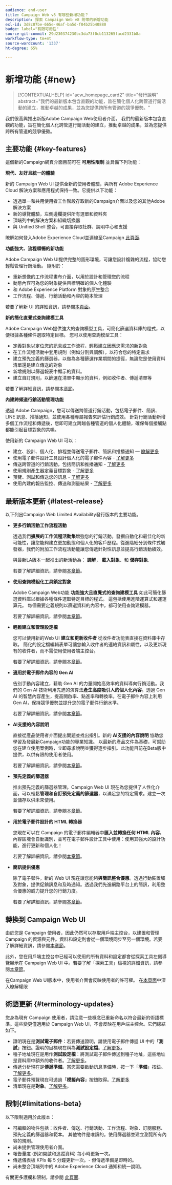 ```yaml
---
audience: end-user
title: Campaign Web v8 有哪些新增功能？
description: 探索 Campaign Web v8 附帶的新增功能
exl-id: 3d8c07be-665e-46af-ba5d-f04b25b40880
badge: label="有限可用性"
source-git-commit: 29d230374230bc3da73f0cb113265facd2331b8a
workflow-type: tm+mt
source-wordcount: '1337'
ht-degree: 65%

---
```



# 新增功能 {#new}

>[!CONTEXTUALHELP]
>id="acw_homepage_card2"
>title="發行說明"
>abstract="我們的最新版本包含直觀的功能，旨在簡化個人化跨管道行銷活動的建立，推動卓越的成果，並為您提供跨所有管道的競爭優勢。"


我們很高興推出新版Adobe Campaign Web使用者介面。 我們的最新版本包含直觀的功能，旨在簡化個人化跨管道行銷活動的建立，推動卓越的成果，並為您提供跨所有管道的競爭優勢。

## 主要功能 {#key-features}

這個新的Campaign網頁介面目前可在 **可用性限制** 並具備下列功能：

**現代、友好且統一的體驗**

新的 Campaign Web UI 提供全新的使用者體驗，與所有 Adobe Experience Cloud 解決方案和應用程式保持一致。它提供以下功能：

* 透過單一和共用使用者工作階段存取新的Campaign介面以及您的其他Adobe解決方案
* 新的導覽體驗，左側邊欄提供所有選單和資料夾
* 頂端列中的解決方案和組織切換器
* 與 Unified Shell 整合，可直接存取社群、說明中心和支援

瞭解如何登入Adobe Experience Cloud並連線至Campaign [此頁面](../get-started/connect-to-campaign.md).


**功能強大、流程順暢的新功能**

Adobe Campaign Web UI提供完整的圖形環境，可讓您設計複雜的流程，協助您輕鬆管理行銷活動。 隨附於：

* 重新想像的工作流程畫布介面，以用於設計和管理您的流程
* 動態內容可為您的對象提供目標明確的個人化體驗
* 和 Adobe Experience Platform 對象的原生整合
* 工作流程、傳遞、行銷活動和內容的範本管理

若要了解新 UI 的詳細資訊，請參閱[本頁面](../get-started/user-interface.md)。

**新的簡化直覺式查詢建模工具**

Adobe Campaign Web提供強大的查詢模型工具，可簡化篩選資料庫的程式，以便根據各種條件選取特定目標。 您可以使用查詢模型工具：

* 定義對象以定位您的訊息或工作流程，輕鬆建立因應您需求的新對象
* 在工作流程活動中套用規則（例如分割與調解），以符合您的特定需求
* 建立預先定義的篩選器，以做為各種篩選作業期間的捷徑，無論您是使用資料清單還是建立傳送的對象
* 新增規則以篩選報表中顯示的資料。
* 建立自訂規則，以篩選在清單中顯示的資料，例如收件者、傳遞清單等

若要了解詳細資訊，請參閱[本章節](../query/query-modeler-overview.md)。


**內建跨頻道行銷活動管理功能**

透過 Adobe Campaign，您可以傳送跨管道行銷活動，包括電子郵件、簡訊、LINE 訊息、推播通知，並使用各種專屬報告來評估行銷成效。 針對行銷活動新增多個工作流程和傳遞後，您即可建立跨越各種管道的個人化體驗，確保每個接觸點都能引起目標對象的共鳴。

使用新的 Campaign Web UI 可以：

* 建立、設計、個人化、排程並傳送電子郵件、簡訊和推播通知 —  [瞭解更多](../msg/gs-messages.md)
* 使用電子郵件設計工具設計個人化的電子郵件內容 - [了解更多](../content/edit-content.md)
* 傳送跨管道的行銷活動，包括簡訊和推播通知 - [了解更多](../workflows/activities/channels.md)
* 使用規則產生器定義目標對象 - [了解更多](../audience/about-recipients.md)
* 預覽、測試和傳送您的訊息 - [了解更多](../monitor/prepare-send.md)
* 使用內建的報告監控、傳送和測量結果 - [了解更多](../reporting/delivery-reports.md)


## 最新版本更新 {#latest-release}

以下列出Campaign Web Limited Availability發行版本的主要功能。

* **更多行銷活動工作流程活動**

  透過我們&#x200B;**擴展的工作流程活動集**&#x200B;增強您的行銷活動。發掘自動化和最佳化的新可能性，讓您能夠建立更加動態和個人化的客戶歷程。從進階細分到條件式觸發器，我們的附加工作流程活動能讓您傳遞針對性訊息並提高行銷活動績效。

  與最新LA版本一起推出的新活動為： **調解**， **載入對象**、和 **儲存對象**.

  若要了解詳細資訊，請參閱[本章節](../workflows/gs-workflows.md)。


* **使用查詢模組化工具鎖定對象**

  Adobe Campaign Web功能 **功能強大且直覺式的查詢建模工具** 如此可簡化篩選資料庫以根據各種條件選取特定目標的程式。 這包括使用進階運算式和運運算元。 每個需要定義規則以篩選資料的內容中，都可使用查詢建模器。

  若要了解詳細資訊，請參閱[本章節](../query/query-modeler-overview.md)。

* **輕鬆建立和管理設定檔**

  您可以使用新的Web UI **建立和更新收件者** 從收件者功能表直接在資料庫中存取。 簡化的設定檔編輯表單可讓您輸入收件者的連絡資訊和屬性，以及更新現有的收件者，而不需使用使用者端主控台。

  若要了解詳細資訊，請參閱[本章節](../audience/about-recipients.md)。

<!--
* Adobe Experience Manager (AEM) Integration
    
    With our AEM integration extended to web UI, you can easily manage assets and synchronize full HTML templates, empowering you to create captivating digital experiences without any hassle. 
    
    Elevate and streamline your content management capabilities on the web UI with this integration to boost productivity.
-->

* **適用於電子郵件內容的 Gen AI**

  告別手動內容建立，藉助 Gen AI 的力量開始高效率的資料導向行銷活動。我們的 Gen AI 技術利用先進的演算法&#x200B;**產生高度吸引人的個人化內容**。透過 Gen AI 的智慧內容產生，提高開啟率、點進率和轉換率。在電子郵件內容上利用 Gen AI，保持競爭優勢並提升您的電子郵件行銷水準。

  若要了解詳細資訊，請參閱[本章節](../content/generative-gs.md)。


* **AI支援的內容說明**

  直接從產品使用者介面提出問題並找出指引。新的 **AI支援的內容說明** 協助您學習及發展新Campaign功能的專業知識。 以最新的產品文件為基礎，可幫助您在建立使用案例時，立即尋求說明並獲得逐步指引。此功能目前在Beta版中提供，以供有限的使用者使用。

  若要了解詳細資訊，請參閱[本章節](../get-started/using-ai.md)。

* **預先定義的篩選器**

  推出預先定義的篩選器管理。Campaign Web UI 現在為您提供了人性化介面，可以輕鬆&#x200B;**管理和自訂預先定義的篩選器**，以滿足您的特定需求。建立一次並儲存以供未來使用。

  若要了解詳細資訊，請參閱[本章節](../get-started/predefined-filters.md)。

* **用於電子郵件設計的 HTML 轉換器**

  您現在可以在 Campaign 的電子郵件編輯器中&#x200B;**匯入並轉換任何 HTML 內容**。內容區塊會自動識別，並可在電子郵件設計工具中使用：使用其強大的設計功能，進行更新和個人化！

  若要了解詳細資訊，請參閱[本章節](../content/existing-content.md)。


* **簡訊提供優惠**

  除了電子郵件，新的 Web UI 現在讓您能夠&#x200B;**與簡訊整合優惠**。透過行動裝置觸及對象，提供促銷訊息和及時通知。透過我們先進網路平台上的簡訊，利用整合優惠的威力提升您的行銷力度。

  若要了解詳細資訊，請參閱[本章節](../content/offers.md)。

## 轉換到 Campaign Web UI

由於您是 Campaign 使用者，因此仍然可以存取用戶端主控台，以建置和管理 Campaign 的資源與元件。資料和設定則會從一個環境同步至另一個環境。若要了解詳細資訊，請參閱[本章節](../get-started/get-started.md#about-campaign-client-consoleac-client)。

此外，您在用戶端主控台中已經可以使用的所有資料和設定都會從探索工具左側導覽顯示在 Campaign Web UI 中。若要了解「探索工具」檢視的詳細資訊，請參閱[本章節](../get-started/user-interface.md#explorer-user-interface-explorer)。

在Campaign Web UI版本中，使用者介面會反映使用者的許可權。 在[本頁面](../get-started/permissions.md)中深入瞭解權限

## 術語更新 {#terminology-updates}

您身為現有 Campaign 使用者，請注意一些概念已重新命名以符合最新的術語標準。這些變更僅適用於 Campaign Web UI，不會反映在用戶端主控台。它們總結如下。

* 證明現在是&#x200B;**測試電子郵件**：若要傳送證明，請使用電子郵件傳遞 UI 中的「**測試**」按鈕。證明的目標現在稱為&#x200B;**測試設定檔**。[了解更多](../preview-test/test-deliveries.md)。
* 種子地址現在是用作&#x200B;**測試設定檔**：將測試電子郵件傳送到種子地址，這些地址是資料庫中額外的收件者。[了解更多](../preview-test/test-deliveries.md)。
* 傳遞分析現在是&#x200B;**傳遞準備**。當您需要啟動訊息準備時，按一下「**準備**」按鈕。[了解更多](../monitor/prepare-send.md)。
* 電子郵件預覽現在可透過「**模擬內容**」按鈕取得。[了解更多](../preview-test/preview-test.md)
* 清單現在是&#x200B;**對象**。[了解更多](../audience/about-recipients.md)。

## 限制{#limitations-beta}

以下限制適用於此版本：

* 可編輯的物件包括：收件者、傳送、行銷活動、工作流程、對象、訂閱服務、預先定義的篩選器和範本。 其他物件是唯讀的。使用篩選器並建立瀏覽所有內容的規則。
* 尚未提供管理使用者介面。
* 報告量度 (例如開啟和追蹤資料) 每小時更新一次。
* 傳遞儀表板 KPIs 每 5 分鐘更新一次。- 但傳遞準備是即時的。
* 尚未整合頂端列中的 Adobe Experience Cloud 通知和統一說明。

有關更多護欄和限制，請參閱 [此頁面](../get-started/guardrails.md).
